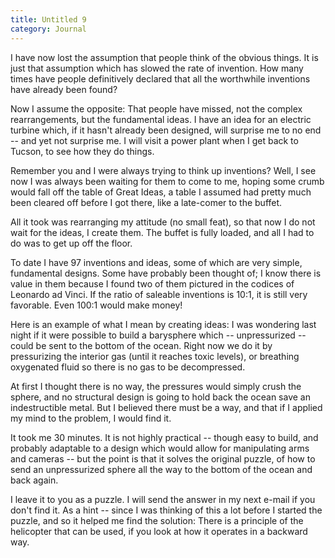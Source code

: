 ```yaml
---
title: Untitled 9
category: Journal
---
```


I have now lost the assumption that people think of the obvious things.
It is just that assumption which has slowed the rate of invention.  How
many times have people definitively declared that all the worthwhile
inventions have already been found?

Now I assume the opposite: That people have missed, not the complex
rearrangements, but the fundamental ideas.  I have an idea for an
electric turbine which, if it hasn't already been designed, will
surprise me to no end -- and yet not surprise me.  I will visit a power
plant when I get back to Tucson, to see how they do things.

Remember you and I were always trying to think up inventions?  Well, I
see now I was always been waiting for them to come to me, hoping some
crumb would fall off the table of Great Ideas, a table I assumed had
pretty much been cleared off before I got there, like a late-comer to
the buffet.

All it took was rearranging my attitude (no small feat), so that now I
do not wait for the ideas, I create them.  The buffet is fully loaded,
and all I had to do was to get up off the floor.

To date I have 97 inventions and ideas, some of which are very simple,
fundamental designs.  Some have probably been thought of; I know there
is value in them because I found two of them pictured in the codices of
Leonardo ad Vinci.  If the ratio of saleable inventions is 10:1, it is
still very favorable.  Even 100:1 would make money!

Here is an example of what I mean by creating ideas: I was wondering
last night if it were possible to build a barysphere which --
unpressurized -- could be sent to the bottom of the ocean.  Right now we
do it by pressurizing the interior gas (until it reaches toxic levels),
or breathing oxygenated fluid so there is no gas to be decompressed.

At first I thought there is no way, the pressures would simply crush the
sphere, and no structural design is going to hold back the ocean save an
indestructible metal.  But I believed there must be a way, and that if I
applied my mind to the problem, I would find it.

It took me 30 minutes.  It is not highly practical -- though easy to
build, and probably adaptable to a design which would allow for
manipulating arms and cameras -- but the point is that it solves the
original puzzle, of how to send an unpressurized sphere all the way to
the bottom of the ocean and back again.

I leave it to you as a puzzle.  I will send the answer in my next e-mail
if you don't find it.  As a hint -- since I was thinking of this a lot
before I started the puzzle, and so it helped me find the solution:
There is a principle of the helicopter that can be used, if you look at
how it operates in a backward way.


